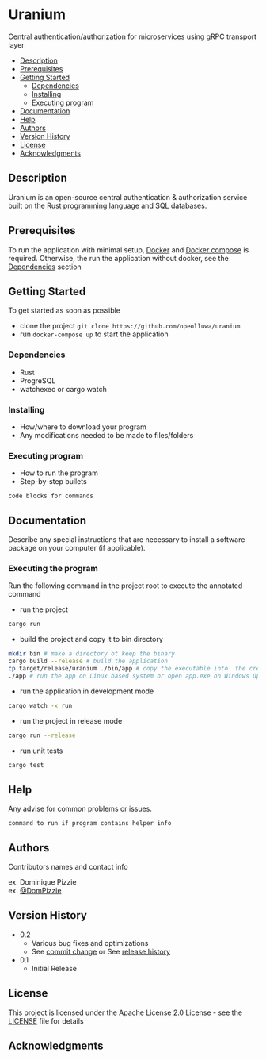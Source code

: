 # Uranium

Central authentication/authorization for microservices using gRPC transport layer

- [Description](#description)
- [Prerequisites](#prerequisites)
- [Getting Started](#getting-started)
  - [Dependencies](#dependencies)
  - [Installing](#installing)
  - [Executing program](#executing-program)
- [Documentation](#documentation)
- [Help](#help)
- [Authors](#authors)
- [Version History](#version-history)
- [License](#license)
- [Acknowledgments](#acknowledgments)

## Description

Uranium is an open-source central authentication &amp; authorization service built on the [Rust programming language](https://rust-lang.org) and SQL databases.

## Prerequisites

To run the application with minimal setup, [Docker](#) and [Docker compose](#) is required.
Otherwise, the run the application without docker, see the [Dependencies](#dependencies) section

## Getting Started

To get started as soon as possible

- clone the project `git clone https://github.com/opeolluwa/uranium `
- run `docker-compose up` to start the application

### Dependencies

- Rust
- ProgreSQL
- watchexec or cargo watch

### Installing

- How/where to download your program
- Any modifications needed to be made to files/folders

### Executing program

- How to run the program
- Step-by-step bullets

```
code blocks for commands
```

## Documentation

Describe any special instructions that are necessary to install a software package on your computer (if applicable).

### Executing the program


Run the following command in the project root to execute the annotated command

- run the project

```sh
cargo run
```

- build the project and copy it to bin directory

```sh
mkdir bin # make a directory ot keep the binary
cargo build --release # build the application
cp target/release/uranium ./bin/app # copy the executable into  the created folder
./app # run the app on Linux based system or open app.exe on Windows Operating System
```

- run the application in development mode

```sh
cargo watch -x run
```

- run the project in release mode

```sh
cargo run --release
```

- run unit tests

```sh
cargo test
```

## Help

Any advise for common problems or issues.

```
command to run if program contains helper info
```

## Authors

Contributors names and contact info

ex. Dominique Pizzie  
ex. [@DomPizzie](https://twitter.com/dompizzie)

## Version History

- 0.2
  - Various bug fixes and optimizations
  - See [commit change]() or See [release history]()
- 0.1
  - Initial Release

## License

This project is licensed under the Apache License 2.0 License - see the [LICENSE](./LICENSE) file for details

## Acknowledgments

